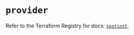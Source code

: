 # `provider`

Refer to the Terraform Registry for docs: [`spotinst`](https://registry.terraform.io/providers/spotinst/spotinst/1.177.0/docs).
